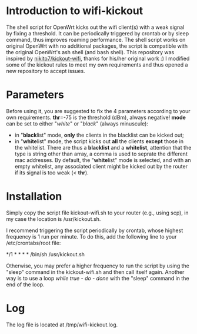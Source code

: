 # Introduction to wifi-kickout
The shell script for OpenWrt kicks out the wifi client(s) with a weak signal by fixing a threshold.
It can be periodically triggered by crontab or by sleep command, thus improves roaming performance.
The shell script works on original OpenWrt with no additional packages, the script is compatible with the original OpenWrt's ash shell (and bash shell).
This repository was inspired by [nikito7/kickout-wifi](https://github.com/nikito7/kickout-wifi), thanks for his/her original work :)
I modified some of the kickout rules to meet my own requirements and thus opened a new repository to accept issues.

# Parameters
Before using it, you are suggested to fix the 4 parameters according to your own requirements.
**thr**=-75 is the threshold (dBm), always negative!
**mode** can be set to either "*white*" or "*black*" (always minuscule):
 - in "**black**list" mode, **only** the clients in the blacklist can be kicked out;
 - in "**white**list" mode, the script kicks out **all** the clients **except** those in the whitelist.
There are thus a **blacklist** and a **whitelist**, attention that the type is string other than array, a comma is used to seprate the different mac addresses.
By default, the "**white**list" mode is selected, and with an empty whitelist, any associated client might be kicked out by the router if its signal is too weak (< **thr**).

# Installation
Simply copy the script file kickout-wifi.sh to your router (e.g., using scp), in my case the location is /usr/kickout.sh.

I recommend triggering the script periodically by crontab, whose highest frequency is 1 run per minute. To do this, add the following line to your /etc/crontabs/root file:

*/1 * * * * /bin/sh /usr/kickout.sh

Otherwise, you may prefer a higher frequency to run the script by using the "sleep" command in the kickout-wifi.sh and then call itself again. Another way is to use a loop *while *true* - do - done* with the "sleep" command in the end of the loop.

# Log
The log file is located at /tmp/wifi-kickout.log.

